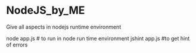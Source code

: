 # NodeJS_by_ME
Give all aspects in nodejs runtime environment

node app.js   # to run in node run time environment
jshint app.js #to get hint of errors
